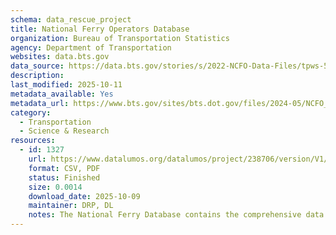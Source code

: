 ```yaml
---
schema: data_rescue_project 
title: National Ferry Operators Database
organization: Bureau of Transportation Statistics
agency: Department of Transportation
websites: data.bts.gov
data_source: https://data.bts.gov/stories/s/2022-NCFO-Data-Files/tpws-52ei
description: 
last_modified: 2025-10-11
metadata_available: Yes
metadata_url: https://www.bts.gov/sites/bts.dot.gov/files/2024-05/NCFO_2022_DataDictionary_May102024.xlsx
category:
  - Transportation 
  - Science & Research 
resources:
  - id: 1327
    url: https://www.datalumos.org/datalumos/project/238706/version/V1/view
    format: CSV, PDF
    status: Finished
    size: 0.0014
    download_date: 2025-10-09
    maintainer: DRP, DL
    notes: The National Ferry Database contains the comprehensive data results of the National Census of Ferry Operators (NCFO), including ferry operators, ferry vessels, ferry terminals, and ferry segments.
---
```

